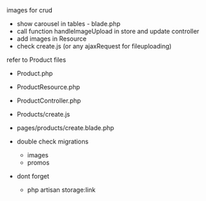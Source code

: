 images for crud
- show carousel in tables  - blade.php
- call function handleImageUpload in store and update controller 
- add images in Resource
- check create.js (or any ajaxRequest for fileuploading)

refer to Product files
- Product.php 
- ProductResource.php
- ProductController.php
- Products/create.js 
- pages/products/create.blade.php

- double check migrations
  - images
  - promos

- dont forget
  - php artisan storage:link



